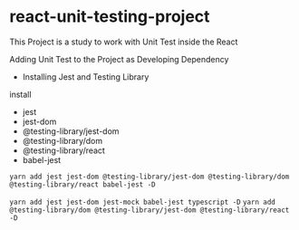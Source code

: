 # react-unit-testing-project
This Project is a study to work with Unit Test inside the React

Adding Unit Test to the Project as Developing Dependency

- Installing Jest and Testing Library

install
- jest
- jest-dom
- @testing-library/jest-dom
- @testing-library/dom
- @testing-library/react
- babel-jest

`yarn add jest jest-dom @testing-library/jest-dom @testing-library/dom @testing-library/react babel-jest -D`

`yarn add jest jest-dom jest-mock babel-jest typescript -D`
`yarn add @testing-library/dom @testing-library/jest-dom @testing-library/react -D`